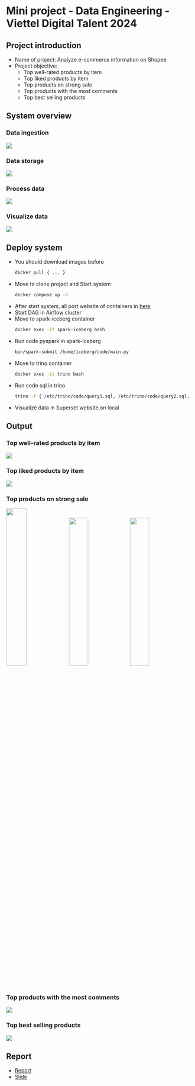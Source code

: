 # Mini project - Data Engineering - Viettel Digital Talent 2024

## Project introduction
<ul>
  <li>Name of project: Analyze e-commerce information on Shopee</li>
  <li>Project objective:
    <ul>
      <li>Top well-rated products by item</li>
      <li>Top liked products by item</li>
      <li>Top products on strong sale</li>
      <li>Top products with the most comments</li>
      <li>Top best selling products</li>
    </ul>
  </li>
</ul>

## System overview
### Data ingestion
<img src="https://github.com/Tran-Ngoc-Bao/ProcessShopeeData/blob/master/illustration/diagram/ThuThapDuLieu.png">
  
### Data storage
<img src="https://github.com/Tran-Ngoc-Bao/ProcessShopeeData/blob/master/illustration/diagram/LuuTruDuLieu.png">
  
### Process data
<img src="https://github.com/Tran-Ngoc-Bao/ProcessShopeeData/blob/master/illustration/diagram/XuLyDuLieu.png">
  
### Visualize data
<img src="https://github.com/Tran-Ngoc-Bao/ProcessShopeeData/blob/master/illustration/diagram/TrucQuanHoaDuLieu.png">


## Deploy system
<ul>
  <li>You should download images before</li>
  
```sh
docker pull { ... }
```

  <li>Move to clone project and Start system</li>
  
```sh
docker compose up -d
```

  <li>After start system, all port website of containers in <a href="https://github.com/Tran-Ngoc-Bao/ProcessShopeeData/blob/master/port.txt">here</a></li>
  <li>Start DAG in Airflow cluster</li>
  <li>Move to spark-iceberg container</li>

```sh
docker exec -it spark-iceberg bash
```

  <li>Run code pyspark in spark-iceberg</li>

```sh
bin/spark-submit /home/iceberg/code/main.py
```

  <li>Move to trino container</li>

```sh
docker exec -it trino bash
```

  <li>Run code sql in trino</li>

```sh
trino -f { /etc/trino/code/query1.sql, /etc/trino/code/query2.sql, /etc/trino/code/query3.sql, /etc/trino/code/query4.sql }
```

  <li>Visualize data in Superset website on local</li>
</ul>

## Output
### Top well-rated products by item
<img src="https://github.com/Tran-Ngoc-Bao/ProcessShopeeData/blob/master/illustration/output/top_rate_Balo_%26_Tui_Vi_Nam.jpg">

### Top liked products by item
<img src="https://github.com/Tran-Ngoc-Bao/ProcessShopeeData/blob/master/illustration/output/top_like_Thoi_Trang_Nam.jpg">
  
### Top products on strong sale
<div>
  <img style="width:33%" src="https://github.com/Tran-Ngoc-Bao/ProcessShopeeData/blob/master/illustration/output/sale_7h_12h_8_6.jpg">
  <img style="width:32%" src="https://github.com/Tran-Ngoc-Bao/ProcessShopeeData/blob/master/illustration/output/sale_13h_18h_9_6.jpg">
  <img style="width:32%" src="https://github.com/Tran-Ngoc-Bao/ProcessShopeeData/blob/master/illustration/output/sale_18h_24h_10_6.jpg">
</div>

### Top products with the most comments
<img src="https://github.com/Tran-Ngoc-Bao/ProcessShopeeData/blob/master/illustration/output/top_comment.jpg">

### Top best selling products
<img src="https://github.com/Tran-Ngoc-Bao/ProcessShopeeData/blob/master/illustration/output/top_sold.jpg">

## Report
<ul>
  <li><a href="https://github.com/Tran-Ngoc-Bao/ProcessShopeeData/blob/master/report/report.pdf">Report</a></li>
  <li><a href="https://github.com/Tran-Ngoc-Bao/ProcessShopeeData/blob/master/report/slide.pptx">Slide</a></li>
</ul>
